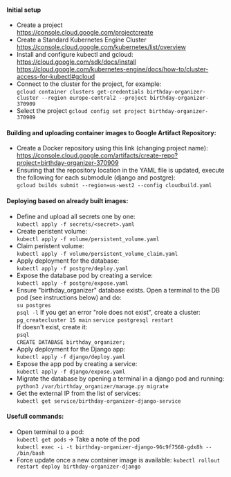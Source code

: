 #### Initial setup  
* Create a project  
https://console.cloud.google.com/projectcreate  
* Create a Standard Kubernetes Engine Cluster  
https://console.cloud.google.com/kubernetes/list/overview  
* Install and configure kubectl and gcloud:  
https://cloud.google.com/sdk/docs/install  
https://cloud.google.com/kubernetes-engine/docs/how-to/cluster-access-for-kubectl#gcloud  
* Connect to the cluster for the project, for example:  
```gcloud container clusters get-credentials birthday-organizer-cluster --region europe-central2 --project birthday-organizer-370909```  
* Select the project
```gcloud config set project birthday-organizer-370909```
#### Building and uploading container images to Google Artifact Repository:  
* Create a Docker repository using this link (changing project name):
  https://console.cloud.google.com/artifacts/create-repo?project=birthday-organizer-370909
* Ensuring that the repository location in the YAML file is updated, execute the following for each submodule (django and postgre):  
```gcloud builds submit --region=us-west2 --config cloudbuild.yaml```  

#### Deploying based on already built images:  
  * Define and upload all secrets one by one:  
    ```kubectl apply -f secrets/<secret>.yaml```  
  * Create peristent volume:  
    ```kubectl apply -f volume/persistent_volume.yaml```  
  * Claim peristent volume:  
    ```kubectl apply -f volume/persistent_volume_claim.yaml```  
  * Apply deployment for the database:  
    ```kubectl apply -f postgre/deploy.yaml```  
  * Expose the database pod by creating a service:  
    ```kubectl apply -f postgre/expose.yaml```  
  * Ensure "birthday_organizer" database exists. Open a terminal to the DB pod (see instructions below) and do:  
    ```su postgres```   
    ```psql -l```
    If you get an error "role does not exist", create a cluster:
    ```pg_createcluster 15 main```
    ```service postgresql restart```  
    If doesn't exist, create it:  
    ```psql```  
    ```CREATE DATABASE birthday_organizer;```  
  * Apply deployment for the Django app:  
    ```kubectl apply -f django/deploy.yaml```  
  * Expose the app pod by creating a service:  
    ```kubectl apply -f django/expose.yaml```  
  * Migrate the database by opening a terminal in a django pod and running:  
    ```python3 /var/birthday_organizer/manage.py migrate``` 
  * Get the external IP from the list of services:  
    ```kubectl get service/birthday-organizer-django-service```  

#### Usefull commands:
  * Open terminal to a pod:  
    ```kubectl get pods``` -> Take a note of the pod  
    ```kubectl exec -i -t birthday-organizer-django-96c9f7568-gdx8h -- /bin/bash```  
  * Force update once a new container image is available:
    ```kubectl rollout restart deploy birthday-organizer-django```
